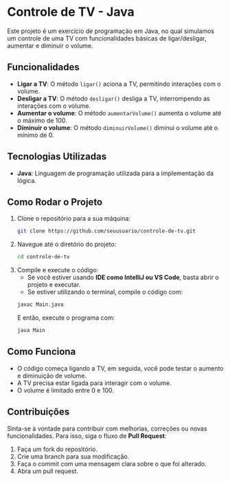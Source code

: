# Controle de TV - Java

Este projeto é um exercício de programação em Java, no qual simulamos um controle de uma TV com funcionalidades básicas de ligar/desligar, aumentar e diminuir o volume.

## Funcionalidades

- **Ligar a TV**: O método `ligar()` aciona a TV, permitindo interações com o volume.
- **Desligar a TV**: O método `desligar()` desliga a TV, interrompendo as interações com o volume.
- **Aumentar o volume**: O método `aumentarVolume()` aumenta o volume até o máximo de 100.
- **Diminuir o volume**: O método `diminuirVolume()` diminui o volume até o mínimo de 0.

## Tecnologias Utilizadas

- **Java**: Linguagem de programação utilizada para a implementação da lógica.

## Como Rodar o Projeto

1. Clone o repositório para a sua máquina:
    ```bash
    git clone https://github.com/seuusuario/controle-de-tv.git
    ```
2. Navegue até o diretório do projeto:
    ```bash
    cd controle-de-tv
    ```
3. Compile e execute o código:
    - Se você estiver usando **IDE como IntelliJ ou VS Code**, basta abrir o projeto e executar.
    - Se estiver utilizando o terminal, compile o código com:
    ```bash
    javac Main.java
    ```
    E então, execute o programa com:
    ```bash
    java Main
    ```

## Como Funciona

- O código começa ligando a TV, em seguida, você pode testar o aumento e diminuição de volume.
- A TV precisa estar ligada para interagir com o volume.
- O volume é limitado entre 0 e 100.

## Contribuições

Sinta-se à vontade para contribuir com melhorias, correções ou novas funcionalidades. Para isso, siga o fluxo de **Pull Request**:

1. Faça um fork do repositório.
2. Crie uma branch para sua modificação.
3. Faça o commit com uma mensagem clara sobre o que foi alterado.
4. Abra um pull request.


